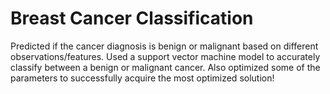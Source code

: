 # Breast Cancer Classification 
Predicted if the cancer diagnosis is benign or malignant based on different observations/features.
Used a support vector machine model to accurately classify between a benign or malignant cancer.
Also optimized some of the parameters to successfully acquire the most optimized solution!
